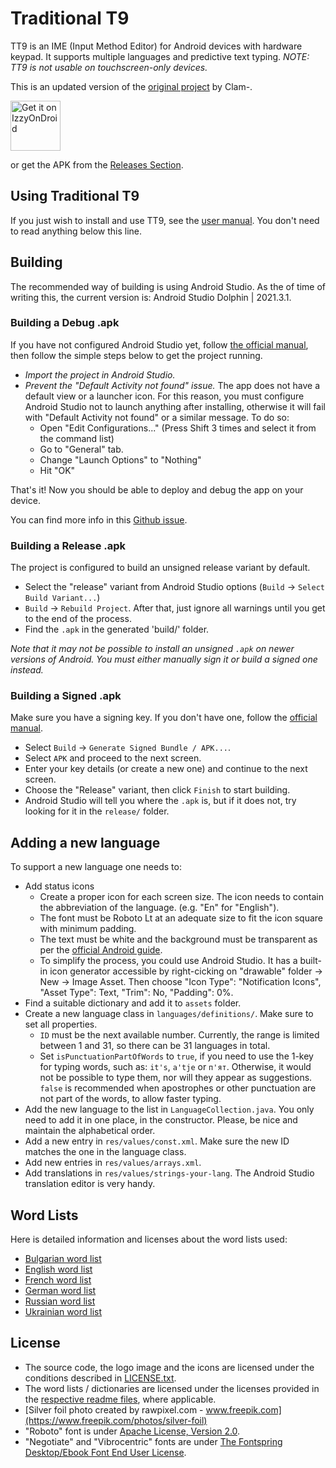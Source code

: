 # Traditional T9
TT9 is an IME (Input Method Editor) for Android devices with hardware keypad. It supports multiple languages and predictive text typing. _NOTE: TT9 is not usable on touchscreen-only devices._

This is an updated version of the [original project](https://github.com/Clam-/TraditionalT9) by Clam-.

[<img src="https://gitlab.com/IzzyOnDroid/repo/-/raw/master/assets/IzzyOnDroid.png"
     alt="Get it on IzzyOnDroid"
     height="80">](https://apt.izzysoft.de/fdroid/index/apk/io.github.sspanak.tt9)

or get the APK from the [Releases Section](https://github.com/sspanak/tt9/releases/latest).

## Using Traditional T9
If you just wish to install and use TT9, see the [user manual](docs/user-manual.md). You don't need to read anything below this line.

## Building
The recommended way of building is using Android Studio. As the of time of writing this, the current version is: Android Studio Dolphin | 2021.3.1.

### Building a Debug .apk
If you have not configured Android Studio yet, follow [the official manual](https://developer.android.com/training/basics/firstapp), then follow the simple steps below to get the project running.

- _Import the project in Android Studio._
- _Prevent the "Default Activity not found" issue._ The app does not have a default view or a launcher icon. For this reason, you must configure Android Studio not to launch anything after installing, otherwise it will fail with "Default Activity not found" or a similar message. To do so:
    - Open "Edit Configurations..." (Press Shift 3 times and select it from the command list)
    - Go to "General" tab.
    - Change "Launch Options" to "Nothing"
    - Hit "OK"

That's it! Now you should be able to deploy and debug the app on your device.

You can find more info in this [Github issue](https://github.com/android/input-samples/issues/18).

### Building a Release .apk
The project is configured to build an unsigned release variant by default.

- Select the "release" variant from Android Studio options (`Build` -> `Select Build Variant...`)
- `Build` -> `Rebuild Project`. After that, just ignore all warnings until you get to the end of the process.
- Find the `.apk` in the generated 'build/' folder.

_Note that it may not be possible to install an unsigned `.apk` on newer versions of Android. You must either manually sign it or build a signed one instead._

### Building a Signed .apk
Make sure you have a signing key. If you don't have one, follow the [official manual](https://developer.android.com/studio/publish/app-signing#sign-apk).

- Select `Build` -> `Generate Signed Bundle / APK...`.
- Select `APK` and proceed to the next screen.
- Enter your key details (or create a new one) and continue to the next screen.
- Choose the "Release" variant, then click `Finish` to start building.
- Android Studio will tell you where the `.apk` is, but if it does not, try looking for it in the `release/` folder.

## Adding a new language
To support a new language one needs to:

- Add status icons
    - Create a proper icon for each screen size. The icon needs to contain the abbreviation of the language. (e.g. "En" for "English").
    - The font must be Roboto Lt at an adequate size to fit the icon square with minimum padding.
    - The text must be white and the background must be transparent as per the [official Android guide](https://android-doc.github.io/guide/practices/ui_guidelines/icon_design_status_bar.html).
    - To simplify the process, you could use Android Studio. It has a built-in icon generator accessible by right-cicking on "drawable" folder -> New -> Image Asset. Then choose "Icon Type": "Notification Icons", "Asset Type": Text, "Trim": No, "Padding": 0%.
- Find a suitable dictionary and add it to `assets` folder.
- Create a new language class in `languages/definitions/`. Make sure to set all properties.
  - `ID` must be the next available number. Currently, the range is limited between 1 and 31, so there can be 31 languages in total.
  - Set `isPunctuationPartOfWords` to `true`, if you need to use the 1-key for typing words, such as: `it's`, `a'tje` or `п'ят`. Otherwise, it would not be possible to type them, nor will they appear as suggestions. `false` is recommended when apostrophes or other punctuation are not part of the words, to allow faster typing.
- Add the new language to the list in `LanguageCollection.java`. You only need to add it in one place, in the constructor. Please, be nice and maintain the alphabetical order.
- Add a new entry in `res/values/const.xml`. Make sure the new ID matches the one in the language class.
- Add new entries in `res/values/arrays.xml`.
- Add translations in `res/values/strings-your-lang`. The Android Studio translation editor is very handy.

## Word Lists
Here is detailed information and licenses about the word lists used:
- [Bulgarian word list](docs/bgWordlistReadme.txt)
- [English word list](docs/enWordlistReadme.txt)
- [French word list](docs/frWordlistReadme.txt)
- [German word list](docs/deWordlistReadme.txt)
- [Russian word list](docs/ruWordlistReadme.txt)
- [Ukrainian word list](docs/ukWordlistReadme.txt)

## License
- The source code, the logo image and the icons are licensed under the conditions described in [LICENSE.txt](LICENSE.txt).
- The word lists / dictionaries are licensed under the licenses provided in the [respective readme files](#word-lists), where applicable.
- [Silver foil photo created by rawpixel.com - www.freepik.com](https://www.freepik.com/photos/silver-foil)
- "Roboto" font is under [Apache License, Version 2.0](https://www.apache.org/licenses/LICENSE-2.0).
- "Negotiate" and "Vibrocentric" fonts are under [The Fontspring Desktop/Ebook Font End User License](docs/desktop-ebook-EULA-1.8.txt).
